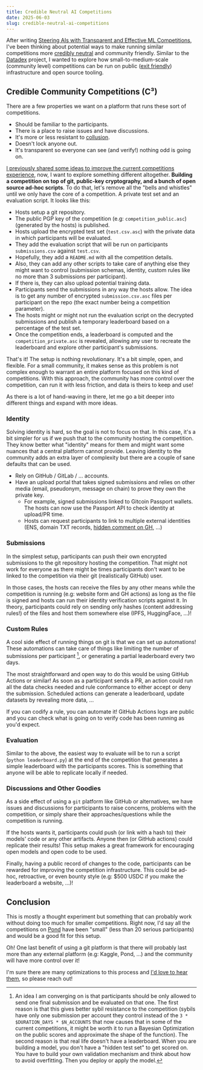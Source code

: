 ```yaml
---
title: Credible Neutral AI Competitions
date: 2025-06-03
slug: credible-neutral-ai-competitions
---
```


After writing [Steering AIs with Transparent and Effective ML Competitions](/steering-ais), I've been thinking about potential ways to make running similar competitions more [credibly neutral](https://balajis.com/p/credible-neutrality) and community friendly. Similar to the [Datadex](https://github.com/datonic/datadex) project, I wanted to explore how small-to-medium-scale (community level) competitions can be run on public ([exit friendly](https://newsletter.squishy.computer/p/credible-exit)) infrastructure and open source tooling.

## Credible Community Competitions (C³)

There are a few properties we want on a platform that runs these sort of competitions.

- Should be familiar to the participants.
- There is a place to raise issues and have discussions.
- It's more or less resistant to [collusion](https://vitalik.eth.limo/general/2019/04/03/collusion.html).
- Doesn't lock anyone out.
- It's transparent so everyone can see (and verify!) nothing odd is going on.

[I previously shared some ideas to improve the current competitions experience](steering-ais/#some-ideas), now, I want to explore something different altogether. **Building a competition on top of git, public-key cryptography, and a bunch of open source ad-hoc scripts**. To do that, let's remove all the "bells and whistles" until we only have the core of a competition. A private test set and an evaluation script. It looks like this:

- Hosts setup a git repository.
- The public PGP key of the competition (e.g: `competition_public.asc`) (generated by the hosts) is published.
- Hosts upload the encrypted test set (`test.csv.asc`) with the private data in which participants will be evaluated.
- They add the evaluation script that will be run on participants `submissions.csv` against `test.csv`.
- Hopefully, they add a `README.md` with all the competition details.
- Also, they can add any other scripts to take care of anything else they might want to control (submission schemas, identity, custom rules like no more than 3 submissions per participant).
- If there is, they can also upload potential training data.
- Participants send the submissions in any way the hosts allow. The idea is to get any number of encrypted `submission.csv.asc` files per participant on the repo (the exact number being a competition parameter).
- The hosts might or might not run the evaluation script on the decrypted submissions and publish a temporary leaderboard based on a percentage of the test set.
- Once the competition ends, a leaderboard is computed and the `competition_private.asc` is revealed, allowing any user to recreate the leaderboard and explore other participant's submissions.

That's it! The setup is nothing revolutionary. It's a bit simple, open, and flexible. For a small community, it makes sense as this problem is not complex enough to warrant an entire platform focused on this kind of competitions. With this approach, the community has more control over the competition, can run it with less friction, and data is theirs to keep and use!

As there is a lot of hand-waving in there, let me go a bit deeper into different things and expand with more ideas.

### Identity

Solving identity is hard, so the goal is not to focus on that. In this case, it's a bit simpler for us if we push that to the community hosting the competition. They know better what "identity" means for them and might want some nuances that a central platform cannot provide. Leaving identity to the community adds an extra layer of complexity but there are a couple of sane defaults that can be used.

- Rely on GitHub / GitLab / ... accounts.
- Have an upload portal that takes signed submissions and relies on other media (email, pseudonym, message on chain) to prove they own the private key.
  - For example, signed submissions linked to Gitcoin Passport wallets. The hosts can now use the Passport API to check identity at upload/PR time.
  - Hosts can request participants to link to multiple external identities (ENS, domain TXT records, [hidden comment on GH](https://x.com/dankvr/status/1928898537992880574), ...)

### Submissions

In the simplest setup, participants can push their own encrypted submissions to the git repository hosting the competition. That might not work for everyone as there might be times participants don't want to be linked to the competition via their git (realistically GitHub) user.

In those cases, the hosts can receive the files by any other means while the competition is running (e.g: website form and GH actions) as long as the file is signed and hosts can run their identity verification scripts against it. In theory, participants could rely on sending only hashes (content addressing rules!) of the files and host them somewhere else (IPFS, HuggingFace, ...)!

### Custom Rules

A cool side effect of running things on git is that we can set up automations! These automations can take care of things like limiting the number of submissions per participant [^1], or generating a partial leaderboard every two days.

The most straightforward and open way to do this would be using GitHub Actions or similar! As soon as a participant sends a PR, an action could run all the data checks needed and rule conformance to either accept or deny the submission. Scheduled actions can generate a leaderboard, update datasets by revealing more data, ...

If you can codify a rule, you can automate it! GitHub Actions logs are public and you can check what is going on to verify code has been running as you'd expect.

### Evaluation

Similar to the above, the easiest way to evaluate will be to run a script (`python leaderboard.py`) at the end of the competition that generates a simple leaderboard with the participants scores. This is something that anyone will be able to replicate locally if needed.

### Discussions and Other Goodies

As a side effect of using a `git` platform like GitHub or alternatives, we have issues and discussions for participants to raise concerns, problems with the competition, or simply share their approaches/questions while the competition is running.

If the hosts wants it, participants could push (or link with a hash to) their models' code or any other artifacts. Anyone then (or GitHub actions) could replicate their results! This setup makes a great framework for encouraging open models and open code to be used.

Finally, having a public record of changes to the code, participants can be rewarded for improving the competition infrastructure. This could be ad-hoc, retroactive, or even bounty style (e.g: $500 USDC if you make the leaderboard a website, ...)!

## Conclusion

This is mostly a thought experiment but something that can probably work without doing too much for smaller competitions. Right now, I'd say all the competitions on [Pond](https://cryptopond.xyz/) have been "small" (less than 20 serious participants) and would be a good fit for this setup.

Oh! One last benefit of using a git platform is that there will probably last more than any external platform (e.g: Kaggle, Pond, ...) and the community will have more control over it!

I'm sure there are many optimizations to this process and [I'd love to hear them](https://davidgasquez.com/), so please reach out!

[^1]: An idea I am converging on is that participants should be only allowed to send one final submission and be evaluated on that one. The first reason is that this gives better sybil resistance to the competition (sybils have only one submission per account they control instead of the `3 * $DURATION_DAYS * $N_ACCOUNTS` that now causes that in some of the current competitions, it might be worth it to run a Bayesian Optimization on the public scores and approximate the shape of the function). The second reason is that real life doesn't have a leaderboard. When you are building a model, you don't have a "hidden test set" to get scored on. You have to build your own validation mechanism and think about how to avoid overfitting. Then you deploy or apply the model.

